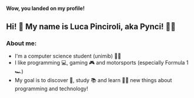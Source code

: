 #### Wow, you landed on my profile!
## Hi! 👋 My name is Luca Pinciroli, aka Pynci! :man_student:

### About me:
* I'm a computer science student (unimib) 🧑‍🎓
* I like programming :computer:, gaming :video_game: and motorsports (especially Formula 1 :racing_car:)
* My goal is to discover 🧭, study 📚 and learn 👨‍💻 new things about programming and technology!
